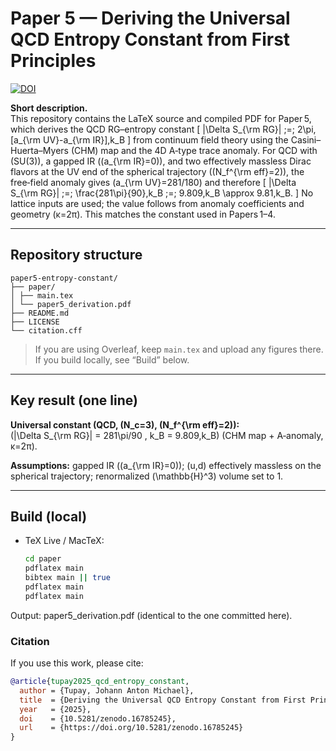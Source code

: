 # Paper 5 — Deriving the Universal QCD Entropy Constant from First Principles

[![DOI](https://zenodo.org/badge/DOI/10.5281/zenodo.16785245.svg)](https://doi.org/10.5281/zenodo.16785245)

**Short description.**  
This repository contains the LaTeX source and compiled PDF for Paper 5, which derives the QCD RG–entropy constant
\[
|\Delta S_{\rm RG}| \;=\; 2\pi\,[a_{\rm UV}-a_{\rm IR}]\,k_B
\]
from continuum field theory using the Casini–Huerta–Myers (CHM) map and the 4D A‑type trace anomaly. For QCD with \(SU(3)\), a gapped IR (\(a_{\rm IR}=0\)), and two effectively massless Dirac flavors at the UV end of the spherical trajectory (\(N_f^{\rm eff}=2\)), the free‑field anomaly gives \(a_{\rm UV}=281/180\) and therefore
\[
|\Delta S_{\rm RG}| \;=\; \frac{281\pi}{90}\,k_B \;=\; 9.809\,k_B \approx 9.81\,k_B.
\]
No lattice inputs are used; the value follows from anomaly coefficients and geometry (κ=2π). This matches the constant used in Papers 1–4.

---

## Repository structure
  ```
paper5-entropy-constant/
├── paper/
│ ├── main.tex
│ └── paper5_derivation.pdf
├── README.md
├── LICENSE
└── citation.cff
  ```

> If you are using Overleaf, keep `main.tex` and upload any figures there. If you build locally, see “Build” below.

---

## Key result (one line)

**Universal constant (QCD, \(N_c=3\), \(N_f^{\rm eff}=2\)):**  
\(|\Delta S_{\rm RG}| = 281\pi/90 \, k_B = 9.809\,k_B\) (CHM map + A‑anomaly, κ=2π).

**Assumptions:** gapped IR (\(a_{\rm IR}=0\)); \(u,d\) effectively massless on the spherical trajectory; renormalized \(\mathbb{H}^3\) volume set to 1.

---

## Build (local)

- TeX Live / MacTeX:
  ```bash
  cd paper
  pdflatex main
  bibtex main || true
  pdflatex main
  pdflatex main

Output: paper5_derivation.pdf (identical to the one committed here).

### Citation

If you use this work, please cite:

```bibtex
@article{tupay2025_qcd_entropy_constant,
  author = {Tupay, Johann Anton Michael},
  title  = {Deriving the Universal QCD Entropy Constant from First Principles},
  year   = {2025},
  doi    = {10.5281/zenodo.16785245},
  url    = {https://doi.org/10.5281/zenodo.16785245}
}
